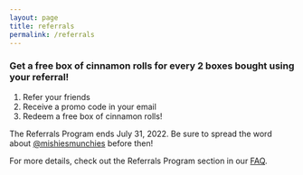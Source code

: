 ```yaml
---
layout: page
title: referrals
permalink: /referrals
---
```


### Get a free box of cinnamon rolls for every 2 boxes bought using your referral!
1. Refer your friends
2. Receive a promo code in your email
3. Redeem a free box of cinnamon rolls!

The Referrals Program ends July 31, 2022. Be sure to spread the word about [@mishiesmunchies](https://www.instagram.com/mishiesmunchies/) before then!

For more details, check out the Referrals Program section in our [FAQ](faq).
